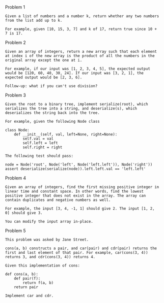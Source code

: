 Problem 1

	Given a list of numbers and a number k, return whether any two numbers from the list add up to k.

	For example, given [10, 15, 3, 7] and k of 17, return true since 10 + 7 is 17.
	
	
Problem 2
	
	Given an array of integers, return a new array such that each element at index i of the new array is the product of all the numbers in the original array except the one at i.

	For example, if our input was [1, 2, 3, 4, 5], the expected output would be [120, 60, 40, 30, 24]. If our input was [3, 2, 1], the expected output would be [2, 3, 6].
	
	Follow-up: what if you can't use division?
	
Problem 3

	Given the root to a binary tree, implement serialize(root), which serializes the tree into a string, and deserialize(s), which deserializes the string back into the tree.

	For example, given the following Node class

	class Node:
	    def __init__(self, val, left=None, right=None):
	        self.val = val
	        self.left = left
	        self.right = right

	The following test should pass:

	node = Node('root', Node('left', Node('left.left')), Node('right'))
	assert deserialize(serialize(node)).left.left.val == 'left.left'

Problem 4

	Given an array of integers, find the first missing positive integer in linear time and constant space. In other words, find the lowest positive integer that does not exist in the array. The array can 	contain duplicates and negative numbers as well.

	For example, the input [3, 4, -1, 1] should give 2. The input [1, 2, 0] should give 3.

	You can modify the input array in-place.
	
Problem 5
	
	This problem was asked by Jane Street.

	cons(a, b) constructs a pair, and car(pair) and cdr(pair) returns the first and last element of that pair. For example, car(cons(3, 4)) returns 3, and cdr(cons(3, 4)) returns 4.

	Given this implementation of cons:

	def cons(a, b):
	    def pair(f):
        	return f(a, b)
	    return pair

	Implement car and cdr.
